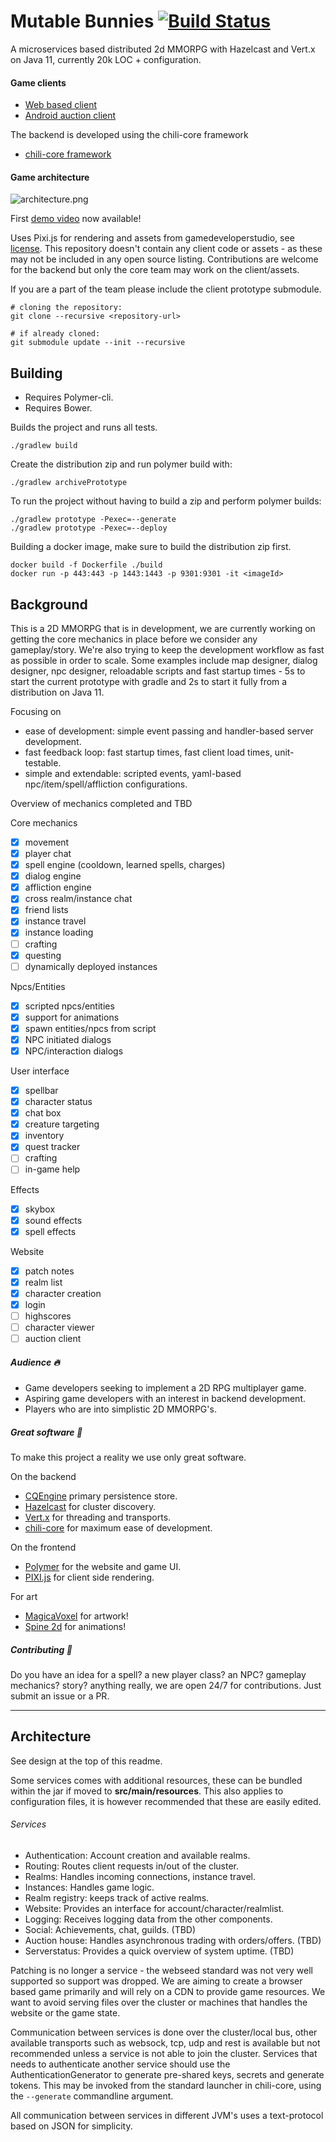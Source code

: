 # Mutable Bunnies [![Build Status](https://travis-ci.org/codingchili/mutable-bunnies.svg?branch=master)](https://travis-ci.org/codingchili/mutable-bunnies)

A microservices based distributed 2d MMORPG with Hazelcast and Vert.x on Java 11, currently 20k LOC + configuration.

#### Game clients

- [Web based client](https://github.com/codingchili/mutable-bunnies-client)
- [Android auction client](https://github.com/codingchili/mutable-bunnies-auctions)

The backend is developed using the chili-core framework
- [chili-core framework](https://github.com/codingchili/chili-core)

#### Game architecture

![architecture.png](images/architecture.png)

First [demo video](https://www.youtube.com/watch?v=TlFcvCJb9lw) now available!

Uses Pixi.js for rendering and assets from gamedeveloperstudio, see [license](https://www.gamedeveloperstudio.com/license.php). This repository doesn't contain any client code or assets - as these may not be included in any open source listing. Contributions are welcome for the backend but only the core team may work on the client/assets. 

If you are a part of the team please include the client prototype submodule.
```console
# cloning the repository:
git clone --recursive <repository-url>

# if already cloned:
git submodule update --init --recursive
```

## Building

- Requires Polymer-cli.
- Requires Bower.

Builds the project and runs all tests.
```console
./gradlew build
```

Create the distribution zip and run polymer build with:
```console
./gradlew archivePrototype
```

To run the project without having to build a zip and perform polymer builds:
```console
./gradlew prototype -Pexec=--generate
./gradlew prototype -Pexec=--deploy
```

Building a docker image, make sure to build the distribution zip first.
```console
docker build -f Dockerfile ./build
docker run -p 443:443 -p 1443:1443 -p 9301:9301 -it <imageId>
```

## Background
This is a 2D MMORPG that is in development, we are currently working on getting the core mechanics in place 
before we consider any gameplay/story. We're also trying to keep the development workflow as fast as possible in order to scale. Some examples include map designer, dialog designer, npc designer, reloadable scripts and fast startup times - 5s to start the current prototype with gradle and 2s to start it fully from a distribution on Java 11.

Focusing on
- ease of development: simple event passing and handler-based server development.
- fast feedback loop: fast startup times, fast client load times, unit-testable.
- simple and extendable: scripted events, yaml-based npc/item/spell/affliction configurations. 

Overview of mechanics completed and TBD

Core mechanics
- [X] movement
- [X] player chat
- [X] spell engine (cooldown, learned spells, charges)
- [X] dialog engine
- [X] affliction engine
- [X] cross realm/instance chat
- [X] friend lists
- [X] instance travel
- [X] instance loading
- [ ] crafting
- [X] questing
- [ ] dynamically deployed instances

Npcs/Entities
- [X] scripted npcs/entities
- [X] support for animations
- [X] spawn entities/npcs from script
- [X] NPC initiated dialogs
- [X] NPC/interaction dialogs

User interface
- [X] spellbar
- [X] character status
- [X] chat box
- [X] creature targeting
- [X] inventory
- [X] quest tracker
- [ ] crafting
- [ ] in-game help

Effects
- [X] skybox
- [X] sound effects
- [X] spell effects

Website
- [X] patch notes
- [X] realm list
- [X] character creation
- [X] login
- [ ] highscores
- [ ] character viewer
- [ ] auction client

##### Audience :fire:
* Game developers seeking to implement a 2D RPG multiplayer game.
* Aspiring game developers with an interest in backend development.
* Players who are into simplistic 2D MMORPG's.

##### Great software :blue_heart:
To make this project a reality we use only great software.

On the backend
- [CQEngine](https://github.com/npgall/cqengine) primary persistence store.
- [Hazelcast](https://hazelcast.com/) for cluster discovery.
- [Vert.x](https://vertx.io/) for threading and transports.
- [chili-core](https://github.com/codingchili/chili-core) for maximum ease of development.

On the frontend
- [Polymer](https://www.polymer-project.org/) for the website and game UI.
- [PIXI.js](http://www.pixijs.com/) for client side rendering.

For art
- [MagicaVoxel](https://ephtracy.github.io/) for artwork!
- [Spine 2d](http://esotericsoftware.com/) for animations!


##### Contributing :purple_heart:
Do you have an idea for a spell? a new player class? an NPC? gameplay mechanics? story? anything really, we are open 24/7 for contributions. Just submit an issue or a PR.

---

## Architecture

See design at the top of this readme.

Some services comes with additional resources, these can be bundled within the jar if moved to **src/main/resources**. This also applies to configuration files, it is however recommended that these are easily edited. 

###### Services
* Authentication: Account creation and available realms.
* Routing: Routes client requests in/out of the cluster.
* Realms: Handles incoming connections, instance travel.
 * Instances: Handles game logic.
* Realm registry: keeps track of active realms. 
* Website: Provides an interface for account/character/realmlist.
* Logging: Receives logging data from the other components.
* Social: Achievements, chat, guilds. (TBD)
* Auction house: Handles asynchronous trading with orders/offers. (TBD)
* Serverstatus: Provides a quick overview of system uptime. (TBD)

Patching is no longer a service - the webseed standard was not very well supported so support was dropped. We are aiming to create a browser based game primarily and will rely on a CDN to provide game resources. We want to avoid serving files over the cluster or machines that handles the website or the game state.

Communication between services is done over the cluster/local bus, other available transports such as websock, tcp, udp and rest is available but not recommended unless a service is not able to join the cluster. Services that needs to authenticate another service should use the AuthenticationGenerator to generate pre-shared keys, secrets and generate tokens. This may be invoked from the standard launcher in chili-core, using the `--generate` commandline argument.

All communication between services in different JVM's uses a text-protocol based on JSON for simplicity.
